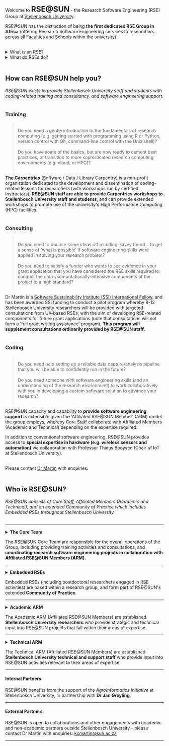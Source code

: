 Welcome to **<font size="+2">RSE@SUN</font>** - the Research Software Engineering (RSE) Group at <a href="http://www.sun.ac.za/english/data-science-and-computational-thinking/Pages/Reseach-Software-Engineering.aspx">Stellenbosch University</a>.

RSE@SUN has the distinction of being **the first dedicated RSE Group in Africa** (offering Research Software Engineering services to researchers across all Faculties and Schools within the university).<br>
<br>

<details><summary>What is an RSE?</summary>
<p>
<blockquote>
<p>The term <b><a href="https://www.software.ac.uk/research-software-engineers">'Research Software Engineer' (RSE)</a></b> was coined by the UK-based Software Sustainability Institute in 2012, on the recognition that research is increasingly dependent on software, and that such software requires "people who <a href="https://researchsoftware.org/"><b>combine professional software expertise with an understanding of research</b></a>".</p>   

<p>Skilled RSEs support researchers in fulfilling the expectations from funders for Open Science, and funders are increasingly requiring the involvement of RSEs in data- and computationally-intensive research.</p>

<p>The important innovation of <a href="https://society-rse.org/community/rse-groups/">RSE Groups</a> established by leading UK universities pioneered <b>a novel platform to make RSE skills more widely available.</b></p>  
   
</blockquote>
</p>
</details>

<details><summary>What do RSEs do?</summary>
<p>
<blockquote>
   
<p>RSEs provide support to researchers (and external clients) with services ranging from <b><a href="https://rse-at-su.github.io/RSE-at-SU/#training">training</a></b>, <b><a href="https://rse-at-su.github.io/RSE-at-SU/#consulting">consultancy</a></b>, and <b><a href="https://rse-at-su.github.io/RSE-at-SU/#coding">custom code development (or rehabilitation)</a></b>.</p>

<p>RSEs assist researchers to <b>'tidy up' code in preparation for publication</b> (with code-sharing increasingly important to credibility), and help researchers establish good practices (teaching and supporting adoption of <b>collaborative version control, sustainable code development, and appropriate licensing</b>).</p>

<p>RSEs support researchers to <b>progressively transition to increasingly sophisticated levels of computational work, and explore cutting-edge technologies</b>: e.g. starting from simple scripts on a single laptop, towards reproducible analysis pipelines and HPC- or cloud-enabled Big Data analyses, simulations, or deployment of AI/ML models.</p>

<p>RSEs can work with researchers to <b>develop high-impact grant proposals</b> that leverage the advantages of software engineering in computational research, increasing the prospects of success at both the award and execution stages.</p>  
   
</blockquote>
</p>
</details><br>

## How can RSE@SUN help you?

_RSE@SUN exists to provide Stellenbosch University staff and students with coding-related training and consultancy, and software engineering support._
<br>
<br>

### Training
<blockquote>
   <br>
   Do you need a gentle introduction to the fundamentals of research computing (e.g. getting started with programming using R or Python, version control with Git, command-line control with the Unix shell)?<br>
   <br>
   Do you have some of the basics, but are now ready to cement best practices, or transition to more sophisticated research computing environments (e.g. cloud, or HPC)?
   <br>
   <br>
</blockquote>

<a href="https://carpentries.org/">**The Carpentries**</a> (Software / Data / Library Carpentry) is a non-profit organization dedicated to the development and dissemination of coding-related lessons for researchers (with workshops run by certified Instructors); **RSE@SUN staff are able to provide Carpentries workshops to Stellenbosch University staff and students**, and can provide extended workshops to promote use of the university's High Performance Computing (HPC) facilities.
<br>
<br>

### Consulting
<blockquote>
   <br>
   Do you need to bounce some ideas off a coding-savvy friend... to get a sense of 'what is possible' if software engineering skills were applied in solving your research problem?<br>
   <br>
   Do you need to satisfy a funder who wants to see evidence in your grant application that you have considered the RSE skills required to conduct the data-/computationally-intensive components of the project to a high standard?
   <br>
   <br>
</blockquote>

Dr Martin is a [Software Sustainability Institute (SSI) International Fellow](https://www.software.ac.uk/about/fellows/kim-martin), and has been awarded SSI funding to conduct a pilot program whereby 8-12 Stellenbosch University researchers will be provided with targeted consultations from UK-based RSEs, with the aim of developing RSE-related components for future grant applications (note that consultations will not form a 'full grant writing assistance' program). **This program will supplement consultations ordinarily provided by RSE@SUN staff.**
<br>
<br>

### Coding
<blockquote>
   <br>
   Do you need help setting up a reliable data capture/analysis pipeline that you will be able to confidently run in the future?<br>
   <br>
   Do you need someone with software engineering skills (and an understanding of the research environment) to work collaboratively with you in developing a custom software solution to advance your research?
   <br>
   <br>
</blockquote>

RSE@SUN capacity and capability to **provide software engineering support** is extensible given the 'Affiliated RSE@SUN Member' (ARM) model the group employs, whereby Core Staff collaborate with Affiliated Members (Academic and Technical) depending on the expertise required.

In addition to conventional software engineering, RSE@SUN provides access to **special expertise in hardware (e.g. wireless sensors and automation)** via collaboration with Professor Thinus Booysen (Chair of IoT at Stellenbosch University).

<br>
Please contact <a href="mailto:kcmartin@sun.ac.za">Dr Martin</a> with enquiries.<br>

<br>

## Who is RSE@SUN?

_RSE@SUN consists of Core Staff, Affiliated Members (Academic and Technical), and an extended Community of Practice which includes Embedded RSEs throughout Stellenbosch University._
<br>
<br>
<hr>

<details><summary><b>The Core Team</b></summary>
<p>
<blockquote>
   <p><b>DR KIM MARTIN</b><br>  
   Software Sustainability Institute (SSI) International Fellow<br>   
   Hans Merensky Postdoctoral Fellow, RSE<br>    
   EucXylo Group for Advanced Modelling of Eucalypt Wood Formation<br>  
   Department of Forest and Wood Science<br>
   Faculty of Agriscience</p>  

   <p><b>DR JOHN COCKCROFT</b><br>  
   Managing Staff Scientist, RSE<br>  
   Neuromechanics Unit (Human Movement Analysis)<br>
   Stellenbosch University Central Analytical Facilities</p>  
   
</blockquote>  
  </p>
</details>

The RSE@SUN Core Team are responsible for the overall operations of the Group, including providing training activities and consultations, and **coordinating research software engineering projects in collaboration with Affiliated RSE@SUN Members (ARM)**.

<hr>
 
<details><summary><b>Embedded RSEs</b></summary>
<p>
<blockquote>

   <p><b>DR VITALIS LAGAT</b><br> 
   Postdoctoral Fellow (joint), RSE<br>  
   EucXylo Research Group, Department of Forestry and Wood Science<br>
   Faculty of Agriscience, with<br>  
   Mathematical and Theoretical Biosciences Group, Department of Mathematical Sciences<br>
   Faculty of Science</p> 
   
   <p><b>DR LINDANI MOYO</b><br> 
   Postdoctoral Fellow, RSE<br>  
   Department of Plant Pathology<br>
   Faculty of Agriscience</p> 
   
   <p><b>DR MICHAEL RITCHIE</b><br>   
   Postdoctoral Researcher, RSE<br>    
   Internet of Things (IoT) Group<br>
   Faculty of Engineering</p> 
   
   <p><b>DR TOMASZ J. SANKO (PhD, Eng.)</b><br>
   Postdoctoral Fellow (joint), RSE<br>
   Centre for Epidemic Response and Innovation (CERI)<br>
   School of Data Science and Computational Thinking, with<br>
   Division of Molecular Biology and Human Genetics (MBHG)<br>
   Faculty of Medicine and Health Sciences</p>
   
</blockquote> 
</p>
</details>

Embedded RSEs (including postdoctoral researchers engaged in RSE activities) are based within a research group, and form part of RSE@SUN's extended **Community of Practice**.

<hr>

<details><summary><b>Academic ARM</b></summary>
<p>
<blockquote>
   
   <p><b>PROF THINUS BOOYSEN</b><br>
   Chair in the Internet of Things (IoT)<br> 
   Internet of Things (IoT) Group<br>
   Faculty of Engineering</p>
   
   <p><b>DR JUAN KLOPPER</b><br>
   Research Fellow, Educator<br>
   School for Data Science and Computational Thinking<br>  
   Senior Researcher<br>  
   Division of Epidemiology and Biostatistics, Department of Global Health<br>
   Faculty of Medicine and Health Sciences</p>  

   <p><b>PROF HUGH PATTERTON</b><br>  
   Director, Group Leader (epigenomics, bioinformatics)<br> 
   Center for Bioinformatics and Computational Biology (CBCB)<br>
   Faculty of Science</p>  

   <p><b>PROF BRINK VAN DER MERWE</b><br>  
   Head of Division, Group Leader (algorithmics)<br>  
   Division of Computer Science, Department of Mathematical Sciences<br>
   Faculty of Science</p>  

   <p><b>PROF BRUCE WATSON</b><br> 
   Joint Professor (cybersecurity, cryptography, AI, ML, program correctness, programming languages)<br>  
   School of Data Science and Computational Thinking, with<br>  
   Department of Information Science<br>
   Faculty of Arts and Social Sciences</p>  

</blockquote>
</p>
</details>

The Academic ARM (Affiliated RSE@SUN Members) are established **Stellenbosch University researchers** who provide strategic and technical input into RSE@SUN projects that fall within their areas of expertise.

<hr>

<details><summary><b>Technical ARM</b></summary>
<p>
<blockquote>
   
   <p><b>MR GERHARD WAGENINGEN</b><br> 
   Senior System Administrator<br>  
   High Performance Computing (HPC)<br>
   Stellenbosch University IT Infrastructure</p> 
   
</blockquote>
</p>
</details>

The Technical ARM (Affiliated RSE@SUN Members) are established **Stellenbosch University technical and support staff** who provide input into RSE@SUN activities relevant to their areas of expertise.

<hr>
   
#### Internal Partners

RSE@SUN benefits from the support of the <em>AgroInformatics Initiative</em> at Stellenbosch University, in partnership with **Dr Jan Greyling**.

<hr>

#### External Partners

RSE@SUN is open to collaborations and other engagements with academic and non-academic partners outside Stellenbosch University - please contact Dr Martin with enquiries: <a href="mailto:kcmartin@sun.ac.za">kcmartin@sun.ac.za</a>

<hr>


